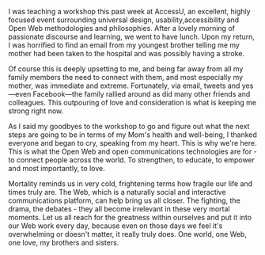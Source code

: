

I was teaching a workshop this past week at AccessU, an excellent, highly focused event surrounding universal
design, usability,accessibility and Open Web methodologies and philosophies. After a lovely morning of
passionate discourse and learning, we went to have lunch. Upon my return, I was horrified to find an email
from my youngest brother telling me my mother had been taken to the hospital and was possibly having a
stroke.

Of course this is deeply upsetting to me, and being far away from all my family members the need to connect
with them, and most especially my mother, was immediate and extreme. Fortunately, via email, tweets and
yes—even Facebook—the family rallied around as did many other friends and colleagues. This outpouring of
love and consideration is what is keeping me strong right now.

As I said my goodbyes to the workshop to go and figure out what the next steps are going to be in terms of my
Mom's health and well-being, I thanked everyone and began to cry, speaking from my heart. This is why we're
here. This is what the Open Web and open communications technologies are for - to connect people across the
world. To strengthen, to educate, to empower and most importantly, to love.

Mortality reminds us in very cold, frightening terms how fragile our life and times truly are. The Web, which
is a naturally social and interactive communications platform, can help bring us all closer. The fighting, the
drama, the debates - they all become irrelevant in these very mortal moments. Let us all reach for the
greatness within ourselves and put it into our Web work every day, because even on those days we feel it's
overwhelming or doesn't matter, it really truly does. One world, one Web, one love, my brothers and
sisters.
